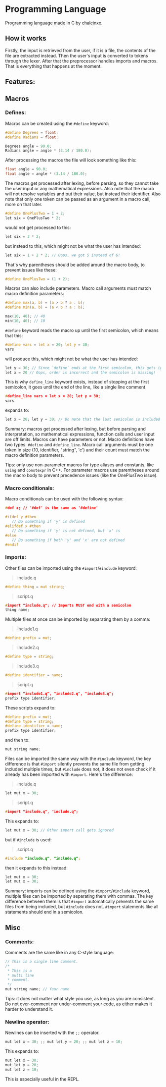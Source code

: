 # Programming Language
Programming language made in C by chalcinxx.

## How it works
Firstly, the input is retrieved from the user, if it is a file, the contents of the file are extracted instead. Then the user's input is converted to tokens through the lexer. After that the preprocessor handles imports and macros. That is everything that happens at the moment.

## Features:
## Macros
### Defines:
Macros can be created using the `#define` keyword:
```c
#define Degrees = float;
#define Radians = float;

Degrees angle = 90.0;
Radians angle = angle * (3.14 / 180.0);
```
After processing the macros the file will look something like this:
```c
float angle = 90.0;
float angle = angle * (3.14 / 180.0);
```
The macros get processed after lexing, before parsing, so they cannot take the user input or any mathematical expressions. Also note that the macro will not resolve variables and put their value, but instead their identifier. Also note that only one token can be passed as an argument in a macro call, more on that later.
```c
#define OnePlusTwo = 1 + 2;
let six = OnePlusTwo * 2;
```
would not get processed to this:
```c
let six = 3 * 2;
```
but instead to this, which might not be what the user has intended:
```c
let six = 1 + 2 * 2; // Oops, we got 5 instead of 6!
```
That's why parentheses should be added around the macro body, to prevent issues like these:
```c
#define OnePlusTwo = (1 + 2);
```
Macros can also include parameters. Macro call arguments must match macro definition parameters:
```c
#define max(a, b) = (a > b ? a : b);
#define min(a, b) = (a < b ? a : b);

max(10, 40); // 40
min(10, 40); // 10
```
`#define` keyword reads the macro up until the first semicolon, which means that this:
```c
#define vars = let x = 20; let y = 30;
vars
```
will produce this, which might not be what the user has intended:
```c
let y = 30; // Since `define` ends at the first semicolon, this gets ignored and interpreted as a different statement
let x = 20 // Oops, order is incorrect and the semicolon is missing!
```
This is why `define_line` keyword exists, instead of stopping at the first semicolon, it goes until the end of the line, like a single line comment.
```c
#define_line vars = let x = 20; let y = 30;
vars
```
expands to:
```c
let x = 20; let y = 30; // Do note that the last semicolon is included unlike in the `define` macro
```
Summary: macros get processed after lexing, but before parsing and interpretation, so mathematical expressions, function calls and user input are off limits. Macros can have parameters or not. Macro definitions have two types: `#define` and `#define_line`. Macro call arguments must be one token in size (10, identifier, "string", 'c') and their count must match the macro definition parameters.

Tips: only use non-parameter macros for type aliases and constants, like `using` and `constexpr` in C++. For parameter macros use parentheses around the macro body to prevent precedence issues (like the OnePlusTwo issue).
### Macro conditionals:
Macro conditionals can be used with the following syntax:
```c
#def x; // '#def' is the same as '#define'

#ifdef y #then
   // Do something if 'y' is defined
#elifdef x #then
   // Do something if 'y' is not defined, but 'x' is
#else
   // Do something if both 'y' and 'x' are not defined
#endif
```
### Imports:
Other files can be imported using the `#import`/`#include` keyword:
>include.q
```c
#define thing = mut string;
```
>script.q
```c
#import "include.q"; // Imports MUST end with a semicolon
thing name;
```
Multiple files at once can be imported by separating them by a comma:
>include1.q
```c
#define prefix = mut;
```
>include2.q
```c
#define type = string;
```
>include3.q
```c
#define identifier = name;
```
>script.q
```c
#import "include1.q", "include2.q", "include3.q";
prefix type identifier;
```
These scripts expand to:
```c
#define prefix = mut;
#define type = string;
#define identifier = name;
prefix type identifier;
```
and then to:
```c
mut string name;
```
Files can be imported the same way with the `#include` keyword, the key difference is that `#import` silently prevents the same file from getting included multiple times, but `#include` does not, it does not even check if it already has been imported with `#import`. Here's the difference:
>include.q
```c
let mut x = 30;
```
>script.q
```c
#import "include.q", "include.q";
```
This expands to:
```c
let mut x = 30; // Other import call gets ignored
```
but if `#include` is used:
>script.q
```c
#include "include.q", "include.q";
```
then it expands to this instead:
```c
let mut x = 30;
let mut x = 30;
```
Summary: imports can be defined using the `#import`/`#include` keyword, multiple files can be imported by separating them with commas. The key difference between them is that `#import` automatically prevents the same files from being included, but `#include` does not. `#import` statements like all statements should end in a semicolon.
## Misc
### Comments:
Comments are the same like in any C-style language:
```c
// This is a single line comment.
/*
 * This is a
 * multi line
 * comment.
 */
mut string name; // Your name
```
Tips: it does not matter what style you use, as long as you are consistent. Do not over-comment nor under-comment your code, as either makes it harder to understand it.
### Newline operator:
Newlines can be inserted with the `;;` operator.
```c
mut let x = 30; ;; mut let y = 20; ;; mut let z = 10;
```
This expands to:
```c
mut let x = 30;
mut let y = 20;
mut let z = 10;
```
This is especially useful in the REPL.
